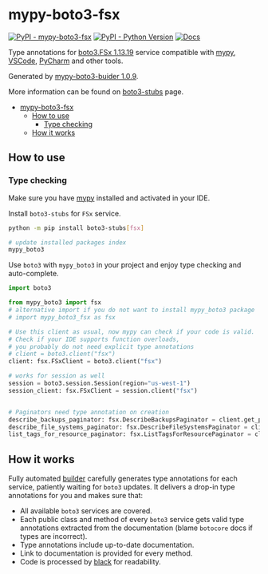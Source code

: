 # mypy-boto3-fsx

[![PyPI - mypy-boto3-fsx](https://img.shields.io/pypi/v/mypy-boto3-fsx.svg?color=blue)](https://pypi.org/project/mypy-boto3-fsx)
[![PyPI - Python Version](https://img.shields.io/pypi/pyversions/mypy-boto3-fsx.svg?color=blue)](https://pypi.org/project/mypy-boto3-fsx)
[![Docs](https://img.shields.io/readthedocs/mypy-boto3-builder.svg?color=blue)](https://mypy-boto3-builder.readthedocs.io/)

Type annotations for
[boto3.FSx 1.13.19](https://boto3.amazonaws.com/v1/documentation/api/1.13.19/reference/services/fsx.html#FSx) service
compatible with [mypy](https://github.com/python/mypy), [VSCode](https://code.visualstudio.com/),
[PyCharm](https://www.jetbrains.com/pycharm/) and other tools.

Generated by [mypy-boto3-buider 1.0.9](https://github.com/vemel/mypy_boto3_builder).

More information can be found on [boto3-stubs](https://pypi.org/project/boto3-stubs/) page.

- [mypy-boto3-fsx](#mypy-boto3-fsx)
  - [How to use](#how-to-use)
    - [Type checking](#type-checking)
  - [How it works](#how-it-works)

## How to use

### Type checking

Make sure you have [mypy](https://github.com/python/mypy) installed and activated in your IDE.

Install `boto3-stubs` for `FSx` service.

```bash
python -m pip install boto3-stubs[fsx]

# update installed packages index
mypy_boto3
```

Use `boto3` with `mypy_boto3` in your project and enjoy type checking and auto-complete.

```python
import boto3

from mypy_boto3 import fsx
# alternative import if you do not want to install mypy_boto3 package
# import mypy_boto3_fsx as fsx

# Use this client as usual, now mypy can check if your code is valid.
# Check if your IDE supports function overloads,
# you probably do not need explicit type annotations
# client = boto3.client("fsx")
client: fsx.FSxClient = boto3.client("fsx")

# works for session as well
session = boto3.session.Session(region="us-west-1")
session_client: fsx.FSxClient = session.client("fsx")


# Paginators need type annotation on creation
describe_backups_paginator: fsx.DescribeBackupsPaginator = client.get_paginator("describe_backups")
describe_file_systems_paginator: fsx.DescribeFileSystemsPaginator = client.get_paginator("describe_file_systems")
list_tags_for_resource_paginator: fsx.ListTagsForResourcePaginator = client.get_paginator("list_tags_for_resource")
```

## How it works

Fully automated [builder](https://github.com/vemel/mypy_boto3_builder) carefully generates
type annotations for each service, patiently waiting for `boto3` updates. It delivers
a drop-in type annotations for you and makes sure that:

- All available `boto3` services are covered.
- Each public class and method of every `boto3` service gets valid type annotations
  extracted from the documentation (blame `botocore` docs if types are incorrect).
- Type annotations include up-to-date documentation.
- Link to documentation is provided for every method.
- Code is processed by [black](https://github.com/psf/black) for readability.